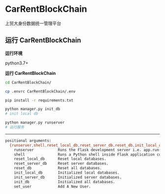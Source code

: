# CarRentBlockChain
上贸大身份数据统一管理平台

## 运行 CarRentBlockChain

**运行环境**

python3.7+

**运行 CarRentBlockChain**

~~~bash
cd CarRentBlockChain/

cp .envrc CarRentBlockChain/.env

pip install -r requirements.txt

python manager.py init_db
# init local db

python manager.py runserver 
# 运行服务
~~~
-----------------


~~~bash
positional arguments:
  {runserver,shell,reset_local_db,reset_server_db,reset_db,init_local_db,init_server_db,init_db,set_user}
    runserver           Runs the Flask development server i.e. app.run()
    shell               Runs a Python shell inside Flask application context.
    reset_local_db      Reset local databases.
    reset_server_db     Reset server databases.
    reset_db            Reset all databases.
    init_local_db       Initialized local databases.
    init_server_db      Initialized server databases.
    init_db             Initialized all databases.
    set_user            Add A New User.
~~~

